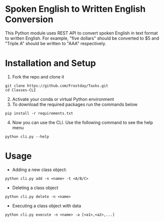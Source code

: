 # Spoken English to Written English Conversion
This Python module uses REST API to convert spoken English in text format to written English. For example, "five dollars" should be converted to $5 and "Triple A" should be written to "AAA" respectively.

# Installation and Setup
1. Fork the repo and clone it
```
git clone https://github.com/Frostday/Tasks.git
cd Classes-CLI
```
2. Activate your conda or virtual Python environment
3. To download the required packages run the commands below
```
pip install -r requirements.txt
```
4. Now you can use the CLI. Use the following command to see the help menu
```
python cli.py --help
```

# Usage
- Adding a new class object:
```
python cli.py add -n <name> -t <A/B/C>
```
- Deleting a class object
```
python cli.py delete -n <name>
```
- Executing a class object with data
```
python cli.py execute -n <name> -a [<a1>,<a2>,...]
```

